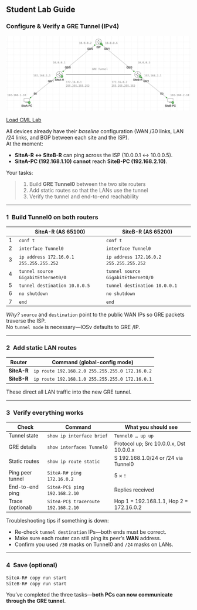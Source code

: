 ## Student Lab Guide  
### Configure & Verify a GRE Tunnel (IPv4)

![image](https://github.com/agent6/CCNP_ENCOR_LABS/blob/main/Configure%20%26%20Verify%20a%20GRE%20Tunnel%20(IPv4)/Configure%20%26%20Verify%20a%20GRE%20Tunnel%20-%20Diagram.png)

[Load CML Lab](https://github.com/agent6/CCNP_ENCOR_LABS/blob/main/Configure%20%26%20Verify%20a%20GRE%20Tunnel%20(IPv4)/Configure_Verify_a_GRE_Tunnel_(IPv4).yaml)

All devices already have their *baseline* configuration (WAN /30 links, LAN /24 links, and BGP between each site and the ISP).  
At the moment:

* **SiteA-R ↔ SiteB-R** can ping across the ISP (10.0.0.1 ↔ 10.0.0.5).  
* **SiteA-PC (192.168.1.10)** **cannot** reach **SiteB-PC (192.168.2.10)**.

Your tasks:

> 1. Build **GRE Tunnel0** between the two site routers  
> 2. Add static routes so that the LANs use the tunnel  
> 3. Verify the tunnel and end-to-end reachability  

---

### 1 Build Tunnel0 on both routers

|  | **SiteA-R (AS 65100)** | **SiteB-R (AS 65200)** |
|---|---|---|
| 1 | `conf t` | `conf t` |
| 2 | `interface Tunnel0` | `interface Tunnel0` |
| 3 | `ip address 172.16.0.1 255.255.255.252` | `ip address 172.16.0.2 255.255.255.252` |
| 4 | `tunnel source GigabitEthernet0/0` | `tunnel source GigabitEthernet0/0` |
| 5 | `tunnel destination 10.0.0.5` | `tunnel destination 10.0.0.1` |
| 6 | `no shutdown` | `no shutdown` |
| 7 | `end` | `end` |

*Why?* `source` and `destination` point to the public WAN IPs so GRE packets traverse the ISP.  
No `tunnel mode` is necessary—IOSv defaults to GRE /IP.

---

### 2 Add static LAN routes

| Router | Command (global-config mode) |
|--------|-----------------------------|
| **SiteA-R** | `ip route 192.168.2.0 255.255.255.0 172.16.0.2` |
| **SiteB-R** | `ip route 192.168.1.0 255.255.255.0 172.16.0.1` |

These direct all LAN traffic into the new GRE tunnel.

---

### 3 Verify everything works

| Check | Command | What you should see |
|-------|---------|---------------------|
| Tunnel state | `show ip interface brief` | `Tunnel0 … up up` |
| GRE details | `show interfaces Tunnel0` | Protocol up; Src 10.0.0.x, Dst 10.0.0.x |
| Static routes | `show ip route static` | S 192.168.1.0/24 or /24 via Tunnel0 |
| Ping peer tunnel | `SiteA-R# ping 172.16.0.2` | 5 × `!` |
| End-to-end ping | `SiteA-PC$ ping 192.168.2.10` | Replies received |
| Trace (optional) | `SiteA-PC$ traceroute 192.168.2.10` | Hop 1 = 192.168.1.1, Hop 2 = 172.16.0.2 |

Troubleshooting tips if something is down:

* Re-check `tunnel destination` IPs—both ends must be correct.  
* Make sure each router can still ping its peer’s **WAN** address.  
* Confirm you used `/30` masks on Tunnel0 and `/24` masks on LANs.

---

### 4 Save (optional)

```plaintext
SiteA-R# copy run start
SiteB-R# copy run start
```

You’ve completed the three tasks—**both PCs can now communicate through the GRE tunnel.**
